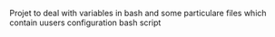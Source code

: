 Projet to deal with variables in bash and some particulare files which contain uusers configuration bash script
